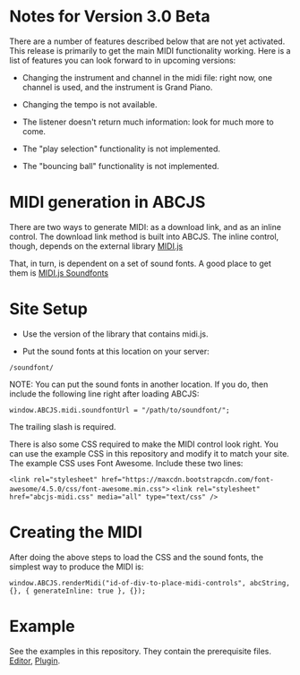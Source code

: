 # Notes for Version 3.0 Beta

There are a number of features described below that are not yet activated. This release is primarily to get the main MIDI functionality working. Here is a list of features you can look forward to in upcoming versions:

* Changing the instrument and channel in the midi file: right now, one channel is used, and the instrument is Grand Piano.

* Changing the tempo is not available.

* The listener doesn't return much information: look for much more to come.

* The "play selection" functionality is not implemented.

* The "bouncing ball" functionality is not implemented.

# MIDI generation in ABCJS

There are two ways to generate MIDI: as a download link, and as an inline control. The download link method is built into ABCJS. The inline control, though, depends on the external library [MIDI.js](https://github.com/mudcube/MIDI.js)

That, in turn, is dependent on a set of sound fonts. A good place to get them is [MIDI.js Soundfonts](https://github.com/gleitz/midi-js-soundfonts)

# Site Setup

* Use the version of the library that contains midi.js.

* Put the sound fonts at this location on your server:

`/soundfont/`

NOTE: You can put the sound fonts in another location. If you do, then include the following line right after loading ABCJS:

`window.ABCJS.midi.soundfontUrl = "/path/to/soundfont/";`

The trailing slash is required.

There is also some CSS required to make the MIDI control look right. You can use the example CSS in this repository and modify it to match your site. The example CSS uses Font Awesome. Include these two lines:

`<link rel="stylesheet" href="https://maxcdn.bootstrapcdn.com/font-awesome/4.5.0/css/font-awesome.min.css">`
`<link rel="stylesheet" href="abcjs-midi.css" media="all" type="text/css" />`

# Creating the MIDI

After doing the above steps to load the CSS and the sound fonts, the simplest way to produce the MIDI is:

`window.ABCJS.renderMidi("id-of-div-to-place-midi-controls", abcString, {}, { generateInline: true }, {});`


# Example

See the examples in this repository. They contain the prerequisite files. [Editor](/abc_editor.html), [Plugin](/abc_plugin.html).
